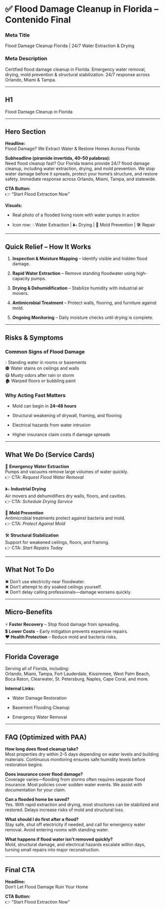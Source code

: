# **✅ Flood Damage Cleanup in Florida – Contenido Final**

### **Meta Title**

Flood Damage Cleanup Florida | 24/7 Water Extraction & Drying

### **Meta Description**

Certified flood damage cleanup in Florida. Emergency water removal, drying, mold prevention & structural stabilization. 24/7 response across Orlando, Miami & Tampa.

---

## **H1**

Flood Damage Cleanup in Florida

---

## **Hero Section**

**Headline:**  
 Flood Damage? We Extract Water & Restore Homes Across Florida

**Subheadline (piramide invertida, 40–50 palabras):**  
 Need flood cleanup fast? Our Florida teams provide 24/7 flood damage cleanup, including water extraction, drying, and mold prevention. We stop water damage before it spreads, protect your home’s structure, and restore safety. Immediate response across Orlando, Miami, Tampa, and statewide.

**CTA Button:**  
 👉 “Start Flood Extraction Now”

**Visuals:**

* Real photo of a flooded living room with water pumps in action

* Icon row: 💧 Water Extraction | 🌬️ Drying | 🧪 Mold Prevention | 🛠️ Repair

---

## **Quick Relief – How It Works**

1. **Inspection & Moisture Mapping** – Identify visible and hidden flood damage.

2. **Rapid Water Extraction** – Remove standing floodwater using high-capacity pumps.

3. **Drying & Dehumidification** – Stabilize humidity with industrial air movers.

4. **Antimicrobial Treatment** – Protect walls, flooring, and furniture against mold.

5. **Ongoing Monitoring** – Daily moisture checks until drying is complete.

---

## **Risks & Symptoms**

### **Common Signs of Flood Damage**

💧 Standing water in rooms or basements  
 🟤 Water stains on ceilings and walls  
 😷 Musty odors after rain or storm  
 🏚️ Warped floors or bubbling paint

### **Why Acting Fast Matters**

* Mold can begin in **24–48 hours**

* Structural weakening of drywall, framing, and flooring

* Electrical hazards from water intrusion

* Higher insurance claim costs if damage spreads

---

## 

## 

## **What We Do (Service Cards)**

🚚 **Emergency Water Extraction**  
 Pumps and vacuums remove large volumes of water quickly.  
 👉 CTA: *Request Flood Water Removal*

🌬️ **Industrial Drying**  
 Air movers and dehumidifiers dry walls, floors, and cavities.  
 👉 CTA: *Schedule Drying Service*

🧪 **Mold Prevention**  
 Antimicrobial treatments protect against bacteria and mold.  
 👉 CTA: *Protect Against Mold*

🛠️ **Structural Stabilization**  
 Support for weakened ceilings, floors, and framing.  
 👉 CTA: *Start Repairs Today*

---

## **What Not To Do**

✖ Don’t use electricity near floodwater.  
 ✖ Don’t attempt to dry soaked ceilings yourself.  
 ✖ Don’t delay calling professionals—damage worsens quickly.

---

## **Micro-Benefits**

⚡ **Faster Recovery** – Stop flood damage from spreading.  
 💲 **Lower Costs** – Early mitigation prevents expensive repairs.  
 ❤️ **Health Protection** – Reduce mold and bacteria risks.

---

## **Florida Coverage**

Serving all of Florida, including:  
 Orlando, Miami, Tampa, Fort Lauderdale, Kissimmee, West Palm Beach, Boca Raton, Clearwater, St. Petersburg, Naples, Cape Coral, and more.

**Internal Links:**

* Water Damage Restoration

* Basement Flooding Cleanup

* Emergency Water Removal

---

## **FAQ (Optimized with PAA)**

**How long does flood cleanup take?**  
 Most properties dry within 2–5 days depending on water levels and building materials. Continuous monitoring ensures safe humidity levels before restoration begins.

**Does insurance cover flood damage?**  
 Coverage varies—flooding from storms often requires separate flood insurance. Most policies cover sudden water events. We assist with documentation for your claim.

**Can a flooded home be saved?**  
 Yes. With rapid extraction and drying, most structures can be stabilized and restored. Delays increase risks of mold and structural loss.

**What should I do first after a flood?**  
 Stay safe, shut off electricity if needed, and call for emergency water removal. Avoid entering rooms with standing water.

**What happens if flood water isn’t removed quickly?**  
 Mold, structural damage, and electrical hazards escalate within days, turning small repairs into major reconstruction.

---

## **Final CTA**

**Headline:**  
 Don’t Let Flood Damage Ruin Your Home

**CTA Button:**  
 👉 “Start Flood Extraction Now”


